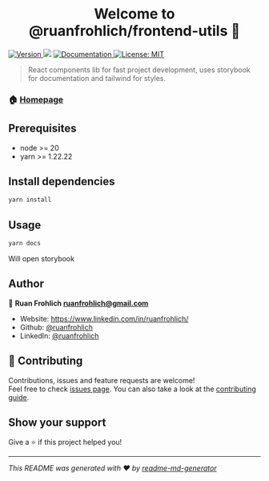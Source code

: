 <h1 align="center">Welcome to @ruanfrohlich/frontend-utils 👋</h1>
<p>
  <a href="https://www.npmjs.com/package/@ruanfrohlich/frontend-utils" target="_blank">
    <img alt="Version" src="https://img.shields.io/npm/v/@ruanfrohlich/frontend-utils.svg">
  </a>
  <img src="https://img.shields.io/badge/node-%3E%3D%2018-blue.svg" />
  <a href="https://github.com/ruanfrohlich/frontend-utils" target="_blank">
    <img alt="Documentation" src="https://img.shields.io/badge/documentation-yes-brightgreen.svg" />
  </a>
  <a href="#" target="_blank">
    <img alt="License: MIT" src="https://img.shields.io/badge/License-MIT-yellow.svg" />
  </a>
</p>

> React components lib for fast project development, uses storybook for documentation and tailwind for styles.

### 🏠 [Homepage](https://github.com/ruanfrohlich/frontend-utils)

## Prerequisites

- node >= 20
- yarn >= 1.22.22

## Install dependencies

```sh
yarn install
```

## Usage

```sh
yarn docs
```

Will open storybook

## Author

👤 **Ruan Frohlich <ruanfrohlich@gmail.com>**

- Website: https://www.linkedin.com/in/ruanfrohlich/
- Github: [@ruanfrohlich](https://github.com/ruanfrohlich)
- LinkedIn: [@ruanfrohlich](https://linkedin.com/in/ruanfrohlich)

## 🤝 Contributing

Contributions, issues and feature requests are welcome!<br />Feel free to check [issues page](https://github.com/ruanfrohlich/frontend-utils/issues). You can also take a look at the [contributing guide](ssh://git@github.com:ruanfrohlich/frontend-utils/blob/master/CONTRIBUTING.md).

## Show your support

Give a ⭐️ if this project helped you!

---

_This README was generated with ❤️ by [readme-md-generator](https://github.com/kefranabg/readme-md-generator)_
